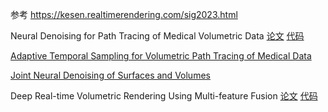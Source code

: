 参考 https://kesen.realtimerendering.com/sig2023.html

Neural Denoising for Path Tracing of Medical Volumetric Data
[论文](https://dl.acm.org/doi/abs/10.1145/3406181)
[代码](https://github.com/nihofm/ndptmvd/tree/master)

[Adaptive Temporal Sampling for Volumetric Path Tracing of Medical Data](https://onlinelibrary.wiley.com/doi/abs/10.1111/cgf.13771)

[Joint Neural Denoising of Surfaces and Volumes]()

Deep Real-time Volumetric Rendering Using Multi-feature Fusion
[论文](http://www.cad.zju.edu.cn/home/jin/sig20231/MRPNN.pdf)
[代码](https://github.com/What-a-stupid-username/MRPNN)
